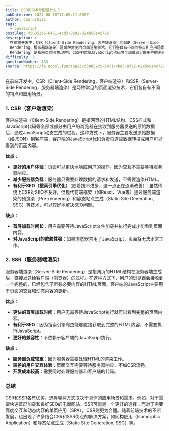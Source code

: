 ```yaml
---
title: CSR和SSR分别是什么？
pubDatetime: 2024-08-10T17:05:21.000Z
author: caorushizi
tags:
  - JavaScript
postSlug: c50852c5-6471-4bd3-8392-02ab58e4c726
description: >-
  在前端开发中，CSR（Client-Side Rendering，客户端渲染）和SSR（Server-Side
  Rendering，服务器端渲染）是两种常见的页面渲染技术，它们各自有不同的特点和应用场景。 1. CSR（客户端渲染） 客户端渲染（Client-Side
  Rendering）是指网页的HTML结构、CSS样式和JavaScript代码等全部或部分由用户的浏览器在接收到服务器发送的原始
difficulty: 3
questionNumber: 483
source: https://fe.ecool.fun/topic/c50852c5-6471-4bd3-8392-02ab58e4c726
---
```


在前端开发中，CSR（Client-Side Rendering，客户端渲染）和SSR（Server-Side Rendering，服务器端渲染）是两种常见的页面渲染技术，它们各自有不同的特点和应用场景。

### 1. CSR（客户端渲染）

客户端渲染（Client-Side Rendering）是指网页的HTML结构、CSS样式和JavaScript代码等全部或部分由用户的浏览器在接收到服务器发送的原始数据后，通过JavaScript动态生成的过程。这种方式下，服务器主要发送原始数据（如JSON）到客户端，客户端的JavaScript代码负责将这些数据转换成用户可以看到的页面内容。

**优点**：

- **更好的用户体验**：页面可以更快地响应用户的操作，因为交互不需要等待服务器响应。
- **减少服务器负载**：服务器只需要处理数据的请求和发送，不需要渲染HTML。
- **有利于SEO（搜索引擎优化）**（随着技术进步，这一点正在逐渐改善）：虽然传统上CSR对SEO不友好，但现代前端框架（如React、Vue等）通过服务端渲染的预渲染（Pre-rendering）和静态站点生成（Static Site Generation, SSG）等技术，可以较好地解决SEO问题。

**缺点**：

- **首屏加载时间长**：用户需要等待JavaScript文件加载并执行完成才能看到页面内容。
- **对JavaScript的依赖性强**：如果浏览器禁用了JavaScript，页面将无法正常工作。

### 2. SSR（服务器端渲染）

服务器端渲染（Server-Side Rendering）是指网页的HTML结构在服务器端生成后，直接发送给客户端（浏览器）的过程。在这种方式下，用户的浏览器会接收到一个完整的、已经包含了所有必要内容的HTML页面，客户端的JavaScript主要用于页面的交互和动态内容的更新。

**优点**：

- **更快的首屏加载时间**：用户无需等待JavaScript执行就可以看到完整的页面内容。
- **有利于SEO**：因为搜索引擎爬虫能够直接获取到完整的HTML内容，不需要执行JavaScript。
- **更好的兼容性**：不依赖于客户端的JavaScript执行。

**缺点**：

- **服务器负载较重**：因为服务器需要处理HTML的渲染工作。
- **较差的用户交互体验**：页面交互需要等待服务器响应，不如CSR流畅。
- **开发成本较高**：需要同时处理服务器和客户端的代码。

### 总结

CSR和SSR各有优劣，选择哪种方式取决于具体的应用场景和需求。例如，对于需要快速首屏加载和良好SEO的电商网站，SSR可能是一个更好的选择；而对于需要高度交互和动态内容的单页应用（SPA），CSR则更为合适。随着前端技术的不断发展，也出现了许多结合CSR和SSR优点的解决方案，如同构应用（Isomorphic Application）和静态站点生成（Static Site Generation, SSG）等。
